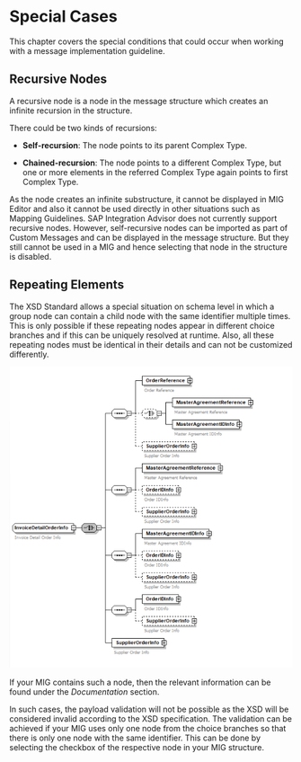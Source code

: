 <!-- loio9b595f2cda064e149eba034b94e5bf4a -->

# Special Cases

This chapter covers the special conditions that could occur when working with a message implementation guideline.



<a name="loio9b595f2cda064e149eba034b94e5bf4a__section_ufs_3mr_1qb"/>

## Recursive Nodes

A recursive node is a node in the message structure which creates an infinite recursion in the structure.

There could be two kinds of recursions:

-   **Self-recursion**: The node points to its parent Complex Type.

-   **Chained-recursion**: The node points to a different Complex Type, but one or more elements in the referred Complex Type again points to first Complex Type.

As the node creates an infinite substructure, it cannot be displayed in MIG Editor and also it cannot be used directly in other situations such as Mapping Guidelines. SAP Integration Advisor does not currently support recursive nodes. However, self-recursive nodes can be imported as part of Custom Messages and can be displayed in the message structure. But they still cannot be used in a MIG and hence selecting that node in the structure is disabled.



<a name="loio9b595f2cda064e149eba034b94e5bf4a__section_ncj_5y5_nsb"/>

## Repeating Elements

The XSD Standard allows a special situation on schema level in which a group node can contain a child node with the same identifier multiple times. This is only possible if these repeating nodes appear in different choice branches and if this can be uniquely resolved at runtime. Also, all these repeating nodes must be identical in their details and can not be customized differently.

![](images/Repeating_Elements_2201_22f98d1.png)

If your MIG contains such a node, then the relevant information can be found under the *Documentation* section.

In such cases, the payload validation will not be possible as the XSD will be considered invalid according to the XSD specification. The validation can be achieved if your MIG uses only one node from the choice branches so that there is only one node with the same identifier. This can be done by selecting the checkbox of the respective node in your MIG structure.

